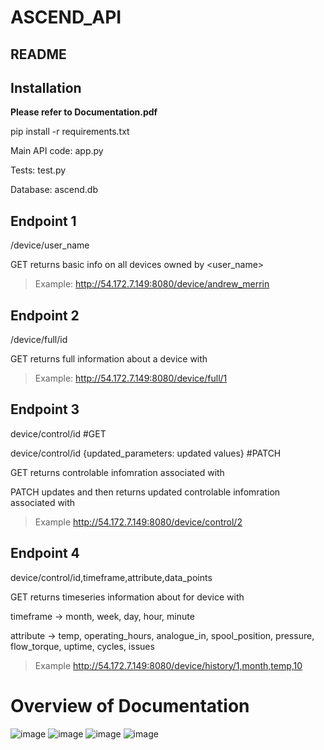 # ASCEND_API

## README


## Installation 

**Please refer to Documentation.pdf**

pip install -r requirements.txt

Main API code: app.py

Tests: test.py

Database: ascend.db
    
## Endpoint 1
/device/user_name

GET returns basic info on all devices owned by <user_name>

>Example: 
    http://54.172.7.149:8080/device/andrew_merrin

## Endpoint 2
/device/full/id

GET returns full information about a device with <id>

>Example: 
    http://54.172.7.149:8080/device/full/1

## Endpoint 3
    
device/control/id #GET
    
device/control/id {updated_parameters: updated values} #PATCH
    
GET returns controlable infomration associated with <id>
    
PATCH updates and then returns updated controlable infomration associated with <id>
    
>Example
    http://54.172.7.149:8080/device/control/2


## Endpoint 4
    
device/control/id,timeframe,attribute,data_points
    
GET returns timeseries information about <attribute> for device with <id>
 
timeframe -> month, week, day, hour, minute
    
attribute -> temp, operating_hours, analogue_in, spool_position, pressure, flow_torque, uptime, cycles, issues

    
>Example
    http://54.172.7.149:8080/device/history/1,month,temp,10
    
# Overview of Documentation

![image](https://user-images.githubusercontent.com/78210129/155620634-f4b98146-7756-406f-b898-21dbe88195c4.png)
![image](https://user-images.githubusercontent.com/78210129/155620668-0d1f9ac1-a40b-4e8b-9fe6-d4a212a7946c.png)
![image](https://user-images.githubusercontent.com/78210129/155688173-d3204057-96a4-44de-8649-d73160a1507c.png)
![image](https://user-images.githubusercontent.com/78210129/155620979-07e4f846-c709-44ed-b525-22448c6001ae.png)

